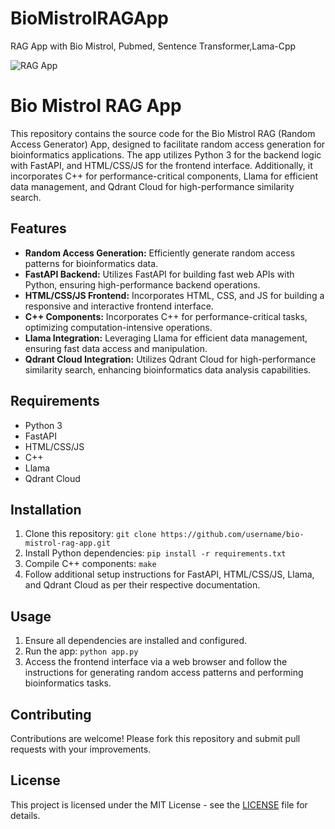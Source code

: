 # BioMistrolRAGApp
RAG App with Bio Mistrol, Pubmed, Sentence Transformer,Lama-Cpp





![RAG App](https://github.com/Rahul0521/BioMistrolRAGApp/assets/38578247/6e8af8af-b31d-42b5-b8a9-30b2bd2d1df9)


# Bio Mistrol RAG App

This repository contains the source code for the Bio Mistrol RAG (Random Access Generator) App, designed to facilitate random access generation for bioinformatics applications. The app utilizes Python 3 for the backend logic with FastAPI, and HTML/CSS/JS for the frontend interface. Additionally, it incorporates C++ for performance-critical components, Llama for efficient data management, and Qdrant Cloud for high-performance similarity search.

## Features

- **Random Access Generation:** Efficiently generate random access patterns for bioinformatics data.
- **FastAPI Backend:** Utilizes FastAPI for building fast web APIs with Python, ensuring high-performance backend operations.
- **HTML/CSS/JS Frontend:** Incorporates HTML, CSS, and JS for building a responsive and interactive frontend interface.
- **C++ Components:** Incorporates C++ for performance-critical tasks, optimizing computation-intensive operations.
- **Llama Integration:** Leveraging Llama for efficient data management, ensuring fast data access and manipulation.
- **Qdrant Cloud Integration:** Utilizes Qdrant Cloud for high-performance similarity search, enhancing bioinformatics data analysis capabilities.

## Requirements

- Python 3
- FastAPI
- HTML/CSS/JS
- C++
- Llama
- Qdrant Cloud

## Installation

1. Clone this repository: ```git clone https://github.com/username/bio-mistrol-rag-app.git```
2. Install Python dependencies: ```pip install -r requirements.txt```
3. Compile C++ components: ```make```
4. Follow additional setup instructions for FastAPI, HTML/CSS/JS, Llama, and Qdrant Cloud as per their respective documentation.

## Usage

1. Ensure all dependencies are installed and configured.
2. Run the app: ```python app.py```
3. Access the frontend interface via a web browser and follow the instructions for generating random access patterns and performing bioinformatics tasks.

## Contributing

Contributions are welcome! Please fork this repository and submit pull requests with your improvements.

## License

This project is licensed under the MIT License - see the [LICENSE](LICENSE) file for details.
